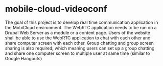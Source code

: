 mobile-cloud-videoconf
======================

The goal of this project is to develop real time communication application  in the MobiCloud environment. The WebRTC application needs to be run on a Drupal Web  Server as a module or a content page. Users of the website shall be able to use the WebRTC  application to chat with each other and share computer screen with each other. Group chatting  and group screen sharing is also required, which meaning users can set up a group chatting and  share one computer screen to multiple user at same time (similar to Google Hangouts)
